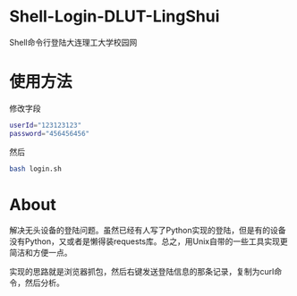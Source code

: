 # Shell-Login-DLUT-LingShui
Shell命令行登陆大连理工大学校园网
# 使用方法
修改字段
```bash
userId="123123123"
password="456456456"
```
然后
```bash
bash login.sh
```
# About
解决无头设备的登陆问题。虽然已经有人写了Python实现的登陆，但是有的设备没有Python，又或者是懒得装requests库。总之，用Unix自带的一些工具实现更简洁和方便一点。  

实现的思路就是浏览器抓包，然后右键发送登陆信息的那条记录，复制为curl命令，然后分析。  